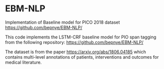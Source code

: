 # EBM-NLP
Implementation of Baseline model for PICO 2018 dataset https://github.com/bepnye/EBM-NLP/

This code implements the LSTM-CRF baseline model for PIO span tagging from the following repository: https://github.com/bepnye/EBM-NLP/

The dataset is from the paper https://arxiv.org/abs/1806.04185 which contains multi-level annotations of patients, interventions and outcomes for medical literature.


